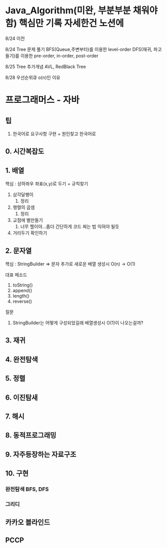 # Java_Algorithm(미완, 부분부분 채워야함)  핵심만 기록 자세한건 노션에

8/24 이전 





8/24 Tree 문제 풀기
BFS(Queue,주변부터)를 이용한 level-order
DFS(재귀, 파고들기)를 이용한 pre-order, in-order, post-order

8/25 Tree 추가개념
AVL, RedBlack Tree

8/28 우선순위큐 
o(n)인 이유 


# 프로그래머스 - 자바
## 팁 
1. 한국어로 요구사항 구현 + 원인찾고 한국어로 

## 0. 시간복잡도 
## 1. 배열 
핵심 : 상하좌우 좌표(x,y)로 두기 + 규칙찾기

1. 삼각달팽이
   1) 정리 
2. 행렬의 곱셈
   1) 정리
3. 교점에 별만들기
   1) 너무 헬이야...좀더 간단하게 코드 짜는 법 익혀야 될듯
4. 거리두기 확인하기


## 2. 문자열 
핵심 : StringBuilder => 문자 추가로 새로운 배열 생성시 O(n) -> O(1)

대표 메소드 
1. toString()
2. append()
3. length()
4. reverse()

질문 
1. StringBuilder는 어떻게 구성되었길래 배열생성시 O(1)이 나오는걸까? 


## 3. 재귀
## 4. 완전탐색
## 5. 정렬
## 6. 이진탐새
## 7. 해시
## 8. 동적프로그래밍
## 9. 자주등장하는 자료구조 
## 10. 구현 
### 완전탐색 BFS, DFS
### 그리디

## 카카오 블라인드
## PCCP 